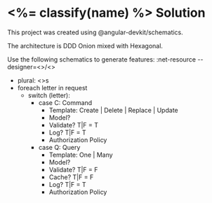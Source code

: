 # <%= classify(name) %> Solution

This project was created using @angular-devkit/schematics.

The architecture is DDD Onion mixed with Hexagonal.

Use the following schematics to generate features:
:net-resource --designer=<<request>>/<<resource>>
* plural: <<resource>>s
* foreach letter in request
    * switch (letter):
        * case C: Command
            * Template: Create | Delete | Replace | Update
            * Model?
            * Validate? T|F = T
            * Log? T|F = T
            * Authorization Policy
        * case Q: Query
            * Template: One | Many
            * Model?
            * Validate? T|F = F
            * Cache? T|F = F
            * Log? T|F = T
            * Authorization Policy